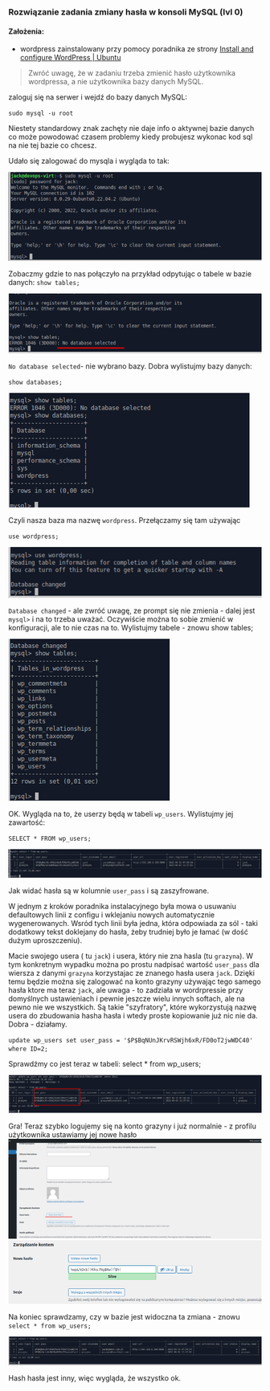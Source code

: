 ### Rozwiązanie zadania zmiany hasła w konsoli MySQL (lvl 0)

#### Założenia:
 - wordpress zainstalowany przy pomocy poradnika ze strony [Install and configure WordPress | Ubuntu](https://ubuntu.com/tutorials/install-and-configure-wordpress#1-overview)

> Zwróć uwagę, że w zadaniu trzeba zmienić hasło użytkownika wordpressa, a nie użytkownika bazy danych MySQL. 

zaloguj się na serwer i wejdź do bazy danych MySQL:

``sudo mysql -u root``

Niestety standardowy znak zachęty nie daje info o aktywnej bazie danych co może powodować czasem problemy kiedy probujesz wykonac kod sql na nie tej bazie co chcesz.

Udało się zalogować do mysqla i wygląda to tak:

![hint](../img/hint-0.png)

Zobaczmy gdzie to nas połączyło na przykład odpytując o tabele w bazie danych:
``show tables;``

![hint](../img/hint-1.png)

``No database selected``- nie wybrano bazy. Dobra wylistujmy bazy danych:

``show databases;``

![hint](../img/hint-2.png)

Czyli nasza baza ma nazwę ``wordpress``. Przełączamy się tam używając 

``use wordpress;``

![hint](../img/hint-3.png)

``Database changed`` - ale zwróć uwagę, ze prompt się nie zmienia - dalej jest ``mysql>``  i na to trzeba uważać. Oczywiście można to sobie zmienić w konfiguracji, ale to nie czas na to. Wylistujmy tabele - znowu show tables;

![hint](../img/hint-4.png)

OK. Wygląda na to, że userzy będą w tabeli ``wp_users``. Wylistujmy jej zawartość:

``SELECT * FROM wp_users;``

![hint](../img/hint-5.png)

Jak widać hasła są w kolumnie ``user_pass`` i są zaszyfrowane.    

W jednym z kroków poradnika instalacyjnego była mowa o usuwaniu defaultowych linii z configu i wklejaniu nowych automatycznie wygenerowanych. 
Wsród tych linii była jedna, która odpowiada za sól - taki dodatkowy tekst doklejany do hasła, żeby trudniej było je łamać (w dość dużym uproszczeniu). 

Macie swojego usera ( tu ``jack``) i usera, który nie zna hasla (tu ``grazyna``).
W tym konkretnym wypadku można po prostu nadpisać wartość ``user_pass`` dla wiersza z danymi ``grazyna`` korzystajac ze znanego hasła usera ``jack``.
Dzięki temu będzie można się zalogować na konto grazyny używając tego samego hasła ktore ma teraz ``jack``, ale uwaga - to zadziała w wordrpressie przy domyślnych ustawieniach i pewnie jeszcze wielu innych softach, ale na pewno nie we wszystkich.
Są takie "szyfratory", które wykorzystują nazwę usera do zbudowania hasha hasła i wtedy proste kopiowanie już nic nie da. Dobra  - działamy.

``update wp_users set user_pass = '$P$BqNUnJKrvRSWjh6xR/FD0oT2jwWDC40' where ID=2;``

Sprawdźmy co jest teraz w tabeli: select * from wp_users;

![hint](../img/hint-6.png)

Gra! Teraz szybko logujemy się na konto grazyny i już normalnie - z profilu użytkownika ustawiamy jej nowe hasło
![hint](../img/hint-7.png)
![hint](../img/hint-8.png)

Na koniec sprawdzamy, czy w bazie jest widoczna ta zmiana - znowu ``select * from wp_users;``

![hint](../img/hint-9.png)

Hash hasła jest inny, więc wygląda, że wszystko ok.